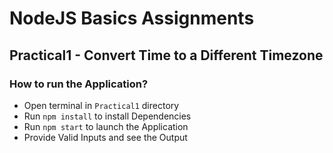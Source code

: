 # NodeJS Basics Assignments

## Practical1 - Convert Time to a Different Timezone

### How to run the Application?

- Open terminal in `Practical1` directory
- Run `npm install` to install Dependencies
- Run `npm start` to launch the Application
- Provide Valid Inputs and see the Output
